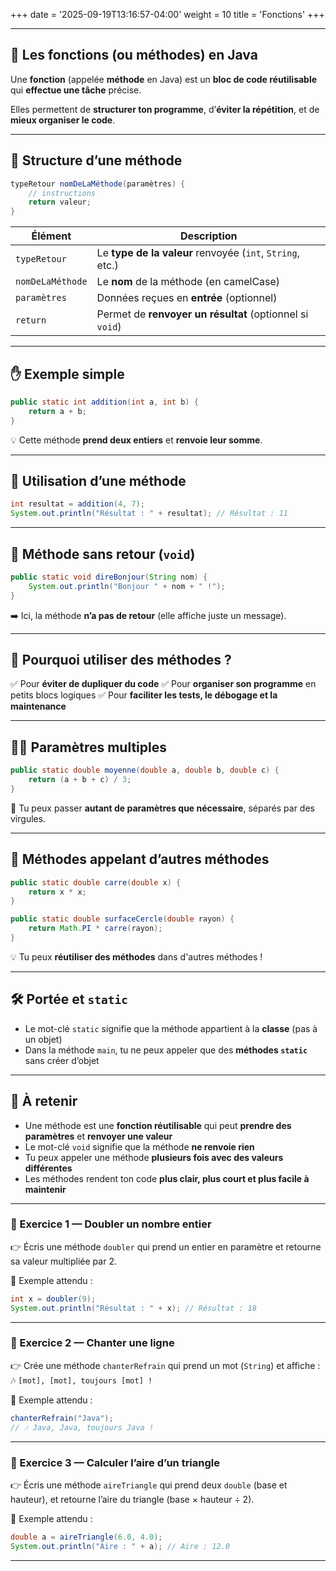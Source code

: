 +++
date = '2025-09-19T13:16:57-04:00'
weight = 10
title = 'Fonctions'
+++


---

## 🧩 Les **fonctions** (ou **méthodes**) en Java

Une **fonction** (appelée **méthode** en Java) est un **bloc de code réutilisable** qui **effectue une tâche** précise.

Elles permettent de **structurer ton programme**, d’**éviter la répétition**, et de **mieux organiser le code**.

---

## 🧱 Structure d’une méthode

```java
typeRetour nomDeLaMéthode(paramètres) {
    // instructions
    return valeur;
}
```

| Élément          | Description                                               |
| ---------------- | --------------------------------------------------------- |
| `typeRetour`     | Le **type de la valeur** renvoyée (`int`, `String`, etc.) |
| `nomDeLaMéthode` | Le **nom** de la méthode (en camelCase)                   |
| `paramètres`     | Données reçues en **entrée** (optionnel)                  |
| `return`         | Permet de **renvoyer un résultat** (optionnel si `void`)  |

---

## ✋ Exemple simple

```java
public static int addition(int a, int b) {
    return a + b;
}
```

💡 Cette méthode **prend deux entiers** et **renvoie leur somme**.

---

## 🧪 Utilisation d’une méthode

```java
int resultat = addition(4, 7);
System.out.println("Résultat : " + resultat); // Résultat : 11
```

---

## 🔄 Méthode sans retour (`void`)

```java
public static void direBonjour(String nom) {
    System.out.println("Bonjour " + nom + " !");
}
```

➡️ Ici, la méthode **n’a pas de retour** (elle affiche juste un message).

---

## 🎯 Pourquoi utiliser des méthodes ?

✅ Pour **éviter de dupliquer du code**
✅ Pour **organiser son programme** en petits blocs logiques
✅ Pour **faciliter les tests, le débogage et la maintenance**

---

## 🧑‍🔬 Paramètres multiples

```java
public static double moyenne(double a, double b, double c) {
    return (a + b + c) / 3;
}
```

📌 Tu peux passer **autant de paramètres que nécessaire**, séparés par des virgules.

---

## 🔁 Méthodes appelant d’autres méthodes

```java
public static double carre(double x) {
    return x * x;
}

public static double surfaceCercle(double rayon) {
    return Math.PI * carre(rayon);
}
```

💡 Tu peux **réutiliser des méthodes** dans d'autres méthodes !

---

## 🛠️ Portée et `static`

* Le mot-clé `static` signifie que la méthode appartient à la **classe** (pas à un objet)
* Dans la méthode `main`, tu ne peux appeler que des **méthodes `static`** sans créer d’objet

---

## 🧠 À retenir

* Une méthode est une **fonction réutilisable** qui peut **prendre des paramètres** et **renvoyer une valeur**
* Le mot-clé `void` signifie que la méthode **ne renvoie rien**
* Tu peux appeler une méthode **plusieurs fois avec des valeurs différentes**
* Les méthodes rendent ton code **plus clair, plus court et plus facile à maintenir**

---

### 🧮 Exercice 1 — Doubler un nombre entier

👉 Écris une méthode `doubler` qui prend un entier en paramètre et retourne sa valeur multipliée par 2.


🔹 Exemple attendu :

```java
int x = doubler(9);
System.out.println("Résultat : " + x); // Résultat : 18
```

---

### 🎵 Exercice 2 — Chanter une ligne

👉 Crée une méthode `chanterRefrain` qui prend un mot (`String`) et affiche :
🎶 `[mot], [mot], toujours [mot] !`



🔹 Exemple attendu :

```java
chanterRefrain("Java");
// 🎶 Java, Java, toujours Java !
```

---

### 📐 Exercice 3 — Calculer l’aire d’un triangle

👉 Écris une méthode `aireTriangle` qui prend deux `double` (base et hauteur), et retourne l’aire du triangle (base × hauteur ÷ 2).



🔹 Exemple attendu :

```java
double a = aireTriangle(6.0, 4.0);
System.out.println("Aire : " + a); // Aire : 12.0
```

---
